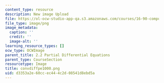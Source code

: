 ```yaml
---
content_type: resource
description: New image Upload
file: https://ol-ocw-studio-app-qa.s3.amazonaws.com/courses/16-90-computational-methods-in-aerospace-engineering-spring-2014/d3353a2e60ccec444c2d08541d8ebd5a_convdiffpe1000.png
file_type: image/png
image_metadata:
  caption: ''
  credit: ''
  image-alt: ''
learning_resource_types: []
ocw_type: OCWImage
parent_title: 2.2 Partial Differential Equations
parent_type: CourseSection
resourcetype: Image
title: convdiffpe1000.png
uid: d3353a2e-60cc-ec44-4c2d-08541d8ebd5a
---
```


